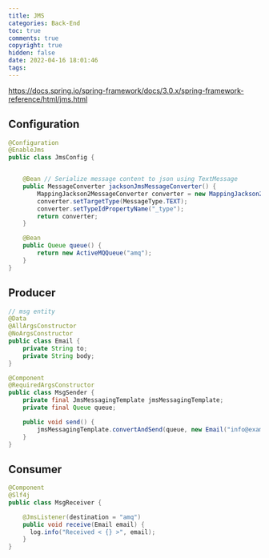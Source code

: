 ```yaml
---
title: JMS
categories: Back-End
toc: true
comments: true
copyright: true
hidden: false
date: 2022-04-16 18:01:46
tags:
---
```


https://docs.spring.io/spring-framework/docs/3.0.x/spring-framework-reference/html/jms.html

<!--more-->

## Configuration

```java
@Configuration
@EnableJms
public class JmsConfig {


    @Bean // Serialize message content to json using TextMessage
    public MessageConverter jacksonJmsMessageConverter() {
        MappingJackson2MessageConverter converter = new MappingJackson2MessageConverter();
        converter.setTargetType(MessageType.TEXT);
        converter.setTypeIdPropertyName("_type");
        return converter;
    }

    @Bean
    public Queue queue() {
        return new ActiveMQQueue("amq");
    }
}
```

## Producer

```java
// msg entity
@Data
@AllArgsConstructor
@NoArgsConstructor
public class Email {
    private String to;
    private String body;
}

@Component
@RequiredArgsConstructor
public class MsgSender {
    private final JmsMessagingTemplate jmsMessagingTemplate;
    private final Queue queue;

    public void send() {
        jmsMessagingTemplate.convertAndSend(queue, new Email("info@example.com", "Hello"));
    }
}
```

## Consumer

```java
@Component
@Slf4j
public class MsgReceiver {

    @JmsListener(destination = "amq")
    public void receive(Email email) {
      log.info("Received < {} >", email);
    }
}
```


